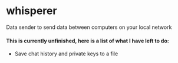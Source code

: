# whisperer
Data sender to send data between computers on your local network

#### This is currently unfinished, here is a list of what I have left to do:
- Save chat history and private keys to a file